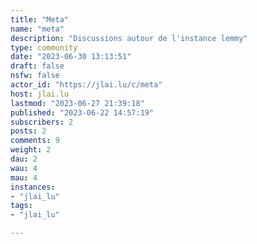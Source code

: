 ```yaml
---
title: "Meta" 
name: "meta"
description: "Discussions autour de l'instance lemmy"
type: community
date: "2023-06-30 13:13:51"
draft: false
nsfw: false
actor_id: "https://jlai.lu/c/meta"
host: jlai.lu
lastmod: "2023-06-27 21:39:18"
published: "2023-06-22 14:57:19"
subscribers: 2
posts: 2
comments: 9
weight: 2
dau: 2
wau: 4
mau: 4
instances:
- "jlai_lu"
tags: 
- "jlai_lu"

---
```

